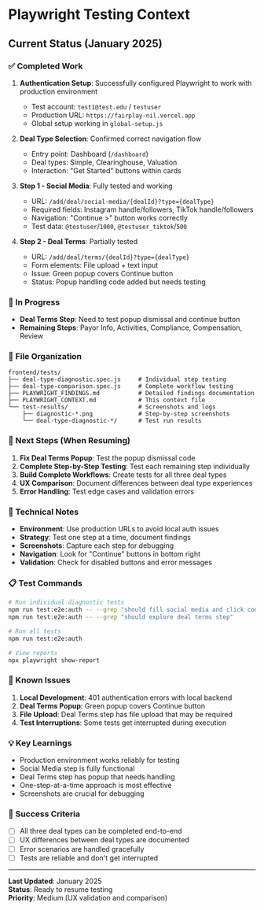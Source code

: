 # Playwright Testing Context

## Current Status (January 2025)

### ✅ Completed Work
1. **Authentication Setup**: Successfully configured Playwright to work with production environment
   - Test account: `test1@test.edu` / `testuser`
   - Production URL: `https://fairplay-nil.vercel.app`
   - Global setup working in `global-setup.js`

2. **Deal Type Selection**: Confirmed correct navigation flow
   - Entry point: Dashboard (`/dashboard`)
   - Deal types: Simple, Clearinghouse, Valuation
   - Interaction: "Get Started" buttons within cards

3. **Step 1 - Social Media**: Fully tested and working
   - URL: `/add/deal/social-media/{dealId}?type={dealType}`
   - Required fields: Instagram handle/followers, TikTok handle/followers
   - Navigation: "Continue >" button works correctly
   - Test data: `@testuser`/`1000`, `@testuser_tiktok`/`500`

4. **Step 2 - Deal Terms**: Partially tested
   - URL: `/add/deal/terms/{dealId}?type={dealType}`
   - Form elements: File upload + text input
   - Issue: Green popup covers Continue button
   - Status: Popup handling code added but needs testing

### 🔄 In Progress
- **Deal Terms Step**: Need to test popup dismissal and continue button
- **Remaining Steps**: Payor Info, Activities, Compliance, Compensation, Review

### 📁 File Organization
```
frontend/tests/
├── deal-type-diagnostic.spec.js     # Individual step testing
├── deal-type-comparison.spec.js     # Complete workflow testing  
├── PLAYWRIGHT_FINDINGS.md           # Detailed findings documentation
├── PLAYWRIGHT_CONTEXT.md            # This context file
└── test-results/                    # Screenshots and logs
    ├── diagnostic-*.png             # Step-by-step screenshots
    └── deal-type-diagnostic-*/      # Test run results
```

### 🎯 Next Steps (When Resuming)
1. **Fix Deal Terms Popup**: Test the popup dismissal code
2. **Complete Step-by-Step Testing**: Test each remaining step individually
3. **Build Complete Workflows**: Create tests for all three deal types
4. **UX Comparison**: Document differences between deal type experiences
5. **Error Handling**: Test edge cases and validation errors

### 🔧 Technical Notes
- **Environment**: Use production URLs to avoid local auth issues
- **Strategy**: Test one step at a time, document findings
- **Screenshots**: Capture each step for debugging
- **Navigation**: Look for "Continue" buttons in bottom right
- **Validation**: Check for disabled buttons and error messages

### 📋 Test Commands
```bash
# Run individual diagnostic tests
npm run test:e2e:auth -- --grep "should fill social media and click continue"
npm run test:e2e:auth -- --grep "should explore deal terms step"

# Run all tests
npm run test:e2e:auth

# View reports
npx playwright show-report
```

### 🐛 Known Issues
1. **Local Development**: 401 authentication errors with local backend
2. **Deal Terms Popup**: Green popup covers Continue button
3. **File Upload**: Deal Terms step has file upload that may be required
4. **Test Interruptions**: Some tests get interrupted during execution

### 💡 Key Learnings
- Production environment works reliably for testing
- Social Media step is fully functional
- Deal Terms step has popup that needs handling
- One-step-at-a-time approach is most effective
- Screenshots are crucial for debugging

### 🎯 Success Criteria
- [ ] All three deal types can be completed end-to-end
- [ ] UX differences between deal types are documented
- [ ] Error scenarios are handled gracefully
- [ ] Tests are reliable and don't get interrupted

---

**Last Updated**: January 2025  
**Status**: Ready to resume testing  
**Priority**: Medium (UX validation and comparison) 